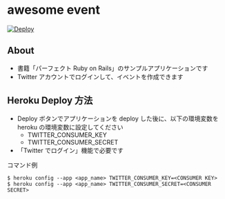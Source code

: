 # awesome event

[![Deploy](https://www.herokucdn.com/deploy/button.png)](https://heroku.com/deploy)

## About
 * 書籍「パーフェクト Ruby on Rails」のサンプルアプリケーションです
 * Twitter アカウントでログインして、イベントを作成できます

## Heroku Deploy 方法
 * Deploy ボタンでアプリケーションを deploy した後に、以下の環境変数を heroku の環境変数に設定してください
   * TWITTER_CONSUMER_KEY
   * TWITTER_CONSUMER_SECRET 
 * 「Twitter でログイン」機能で必要です

コマンド例　

```
$ heroku config --app <app_name> TWITTER_CONSUMER_KEY=<CONSUMER KEY>
$ heroku config --app <app_name> TWITTER_CONSUMER_SECRET=<CONSUMER SECRET>
```

